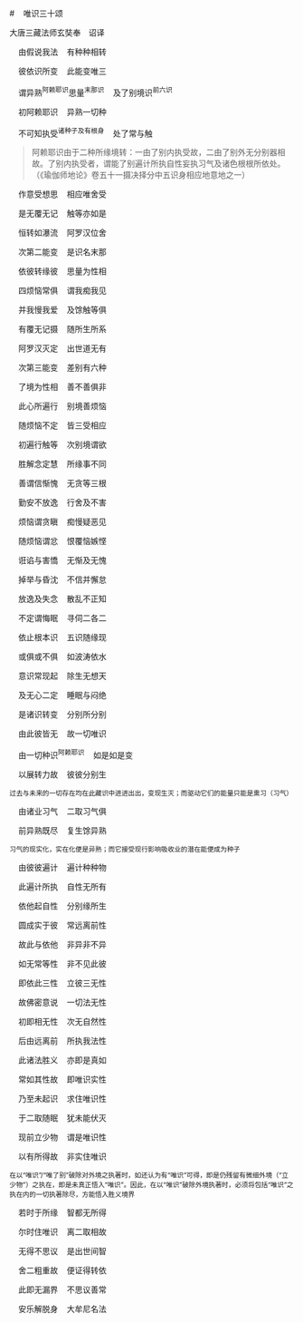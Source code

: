 #&nbsp;&nbsp;&nbsp;&nbsp;唯识三十颂

大唐三藏法师玄奘奉　诏译

&nbsp;&nbsp;&nbsp;&nbsp;由假说我法&nbsp;&nbsp;&nbsp;&nbsp;有种种相转

&nbsp;&nbsp;&nbsp;&nbsp;彼依识所变&nbsp;&nbsp;&nbsp;&nbsp;此能变唯三

&nbsp;&nbsp;&nbsp;&nbsp;谓异熟<sup>阿赖耶识</sup>思量<sup>末那识</sup>&nbsp;&nbsp;&nbsp;&nbsp;及了别境识<sup>前六识</sup>

&nbsp;&nbsp;&nbsp;&nbsp;初阿赖耶识&nbsp;&nbsp;&nbsp;&nbsp;异熟一切种

&nbsp;&nbsp;&nbsp;&nbsp;不可知执受<sup>诸种子及有根身</sup>&nbsp;&nbsp;&nbsp;&nbsp;处了常与触

>阿赖耶识由于二种所缘境转：一由了别内执受故，二由了别外无分别器相故。了别内执受者，谓能了别遍计所执自性妄执习气及诸色根根所依处。（《瑜伽师地论》卷五十一摄决择分中五识身相应地意地之一）

&nbsp;&nbsp;&nbsp;&nbsp;作意受想思&nbsp;&nbsp;&nbsp;&nbsp;相应唯舍受

&nbsp;&nbsp;&nbsp;&nbsp;是无覆无记&nbsp;&nbsp;&nbsp;&nbsp;触等亦如是

&nbsp;&nbsp;&nbsp;&nbsp;恒转如瀑流&nbsp;&nbsp;&nbsp;&nbsp;阿罗汉位舍

&nbsp;&nbsp;&nbsp;&nbsp;次第二能变&nbsp;&nbsp;&nbsp;&nbsp;是识名末那

&nbsp;&nbsp;&nbsp;&nbsp;依彼转缘彼&nbsp;&nbsp;&nbsp;&nbsp;思量为性相

&nbsp;&nbsp;&nbsp;&nbsp;四烦恼常俱&nbsp;&nbsp;&nbsp;&nbsp;谓我痴我见

&nbsp;&nbsp;&nbsp;&nbsp;并我慢我爱&nbsp;&nbsp;&nbsp;&nbsp;及馀触等俱

&nbsp;&nbsp;&nbsp;&nbsp;有覆无记摄&nbsp;&nbsp;&nbsp;&nbsp;随所生所系

&nbsp;&nbsp;&nbsp;&nbsp;阿罗汉灭定&nbsp;&nbsp;&nbsp;&nbsp;出世道无有

&nbsp;&nbsp;&nbsp;&nbsp;次第三能变&nbsp;&nbsp;&nbsp;&nbsp;差别有六种

&nbsp;&nbsp;&nbsp;&nbsp;了境为性相&nbsp;&nbsp;&nbsp;&nbsp;善不善俱非

&nbsp;&nbsp;&nbsp;&nbsp;此心所遍行&nbsp;&nbsp;&nbsp;&nbsp;别境善烦恼

&nbsp;&nbsp;&nbsp;&nbsp;随烦恼不定&nbsp;&nbsp;&nbsp;&nbsp;皆三受相应

&nbsp;&nbsp;&nbsp;&nbsp;初遍行触等&nbsp;&nbsp;&nbsp;&nbsp;次别境谓欲

&nbsp;&nbsp;&nbsp;&nbsp;胜解念定慧&nbsp;&nbsp;&nbsp;&nbsp;所缘事不同

&nbsp;&nbsp;&nbsp;&nbsp;善谓信惭愧&nbsp;&nbsp;&nbsp;&nbsp;无贪等三根

&nbsp;&nbsp;&nbsp;&nbsp;勤安不放逸&nbsp;&nbsp;&nbsp;&nbsp;行舍及不害

&nbsp;&nbsp;&nbsp;&nbsp;烦恼谓贪瞋&nbsp;&nbsp;&nbsp;&nbsp;痴慢疑恶见

&nbsp;&nbsp;&nbsp;&nbsp;随烦恼谓忿&nbsp;&nbsp;&nbsp;&nbsp;恨覆恼嫉悭

&nbsp;&nbsp;&nbsp;&nbsp;诳谄与害憍&nbsp;&nbsp;&nbsp;&nbsp;无惭及无愧

&nbsp;&nbsp;&nbsp;&nbsp;掉举与昏沈&nbsp;&nbsp;&nbsp;&nbsp;不信并懈怠

&nbsp;&nbsp;&nbsp;&nbsp;放逸及失念&nbsp;&nbsp;&nbsp;&nbsp;散乱不正知

&nbsp;&nbsp;&nbsp;&nbsp;不定谓悔眠&nbsp;&nbsp;&nbsp;&nbsp;寻伺二各二

&nbsp;&nbsp;&nbsp;&nbsp;依止根本识&nbsp;&nbsp;&nbsp;&nbsp;五识随缘现

&nbsp;&nbsp;&nbsp;&nbsp;或俱或不俱&nbsp;&nbsp;&nbsp;&nbsp;如波涛依水

&nbsp;&nbsp;&nbsp;&nbsp;意识常现起&nbsp;&nbsp;&nbsp;&nbsp;除生无想天

&nbsp;&nbsp;&nbsp;&nbsp;及无心二定&nbsp;&nbsp;&nbsp;&nbsp;睡眠与闷绝

&nbsp;&nbsp;&nbsp;&nbsp;是诸识转变&nbsp;&nbsp;&nbsp;&nbsp;分别所分别

&nbsp;&nbsp;&nbsp;&nbsp;由此彼皆无&nbsp;&nbsp;&nbsp;&nbsp;故一切唯识

&nbsp;&nbsp;&nbsp;&nbsp;由一切种识<sup>阿赖耶识</sup>&nbsp;&nbsp;&nbsp;&nbsp;如是如是变

&nbsp;&nbsp;&nbsp;&nbsp;以展转力故&nbsp;&nbsp;&nbsp;&nbsp;彼彼分别生

<sup>过去与未来的一切存在均在此藏识中进进出出，变现生灭；而驱动它们的能量只能是熏习（习气）</sup>

&nbsp;&nbsp;&nbsp;&nbsp;由诸业习气&nbsp;&nbsp;&nbsp;&nbsp;二取习气俱

&nbsp;&nbsp;&nbsp;&nbsp;前异熟既尽&nbsp;&nbsp;&nbsp;&nbsp;复生馀异熟

<sup>习气的现实化，实在化便是异熟；而它接受现行影响吸收业的潜在能便成为种子</sup>

&nbsp;&nbsp;&nbsp;&nbsp;由彼彼遍计&nbsp;&nbsp;&nbsp;&nbsp;遍计种种物

&nbsp;&nbsp;&nbsp;&nbsp;此遍计所执&nbsp;&nbsp;&nbsp;&nbsp;自性无所有

&nbsp;&nbsp;&nbsp;&nbsp;依他起自性&nbsp;&nbsp;&nbsp;&nbsp;分别缘所生

&nbsp;&nbsp;&nbsp;&nbsp;圆成实于彼&nbsp;&nbsp;&nbsp;&nbsp;常远离前性

&nbsp;&nbsp;&nbsp;&nbsp;故此与依他&nbsp;&nbsp;&nbsp;&nbsp;非异非不异

&nbsp;&nbsp;&nbsp;&nbsp;如无常等性&nbsp;&nbsp;&nbsp;&nbsp;非不见此彼

&nbsp;&nbsp;&nbsp;&nbsp;即依此三性&nbsp;&nbsp;&nbsp;&nbsp;立彼三无性

&nbsp;&nbsp;&nbsp;&nbsp;故佛密意说&nbsp;&nbsp;&nbsp;&nbsp;一切法无性

&nbsp;&nbsp;&nbsp;&nbsp;初即相无性&nbsp;&nbsp;&nbsp;&nbsp;次无自然性

&nbsp;&nbsp;&nbsp;&nbsp;后由远离前&nbsp;&nbsp;&nbsp;&nbsp;所执我法性

&nbsp;&nbsp;&nbsp;&nbsp;此诸法胜义&nbsp;&nbsp;&nbsp;&nbsp;亦即是真如

&nbsp;&nbsp;&nbsp;&nbsp;常如其性故&nbsp;&nbsp;&nbsp;&nbsp;即唯识实性

&nbsp;&nbsp;&nbsp;&nbsp;乃至未起识&nbsp;&nbsp;&nbsp;&nbsp;求住唯识性

&nbsp;&nbsp;&nbsp;&nbsp;于二取随眠&nbsp;&nbsp;&nbsp;&nbsp;犹未能伏灭

&nbsp;&nbsp;&nbsp;&nbsp;现前立少物&nbsp;&nbsp;&nbsp;&nbsp;谓是唯识性

&nbsp;&nbsp;&nbsp;&nbsp;以有所得故&nbsp;&nbsp;&nbsp;&nbsp;非实住唯识

<sup>在以“唯识”/“唯了别”破除对外境之执著时，如还认为有“唯识”可得，即是仍残留有微细外境（“立少物”）之执在，即是未真正悟入“唯识”。因此，在以“唯识”破除外境执著时，必须将包括“唯识”之执在内的一切执著除尽，方能悟入胜义境界</sup>

&nbsp;&nbsp;&nbsp;&nbsp;若时于所缘&nbsp;&nbsp;&nbsp;&nbsp;智都无所得

&nbsp;&nbsp;&nbsp;&nbsp;尔时住唯识&nbsp;&nbsp;&nbsp;&nbsp;离二取相故

&nbsp;&nbsp;&nbsp;&nbsp;无得不思议&nbsp;&nbsp;&nbsp;&nbsp;是出世间智

&nbsp;&nbsp;&nbsp;&nbsp;舍二粗重故&nbsp;&nbsp;&nbsp;&nbsp;便证得转依

&nbsp;&nbsp;&nbsp;&nbsp;此即无漏界&nbsp;&nbsp;&nbsp;&nbsp;不思议善常

&nbsp;&nbsp;&nbsp;&nbsp;安乐解脱身&nbsp;&nbsp;&nbsp;&nbsp;大牟尼名法
